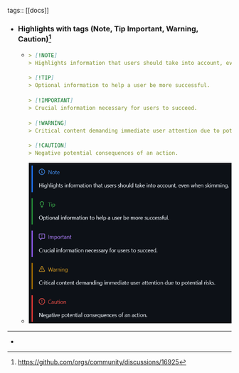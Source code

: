 tags:: [[docs]]

- ### Highlights with tags (Note, Tip Important, Warning, Caution)[^1]
	- ```markdown
	  > [!NOTE]
	  > Highlights information that users should take into account, even when skimming.
	  
	  > [!TIP]
	  > Optional information to help a user be more successful.
	  
	  > [!IMPORTANT]
	  > Crucial information necessary for users to succeed.
	  
	  > [!WARNING]
	  > Critical content demanding immediate user attention due to potential risks.
	  
	  > [!CAUTION]
	  > Negative potential consequences of an action.
	  ```
	- ![image.png](../assets/image_1747091956715_0.png)
- ---
- [^1]: https://github.com/orgs/community/discussions/16925